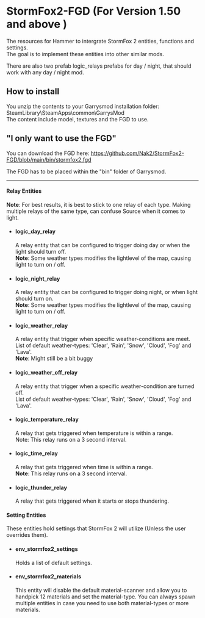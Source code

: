 # StormFox2-FGD (For Version 1.50 and above )
   The resources for Hammer to intergrate StormFox 2 entities, functions and settings.  
   The goal is to implement these entities into other similar mods.  

   There are also two prefab logic_relays prefabs for day / night, that should work with any day / night mod.  

## How to install
You unzip the contents to your Garrysmod installation folder: SteamLibrary\SteamApps\common\GarrysMod\
The content include model, textures and the FGD to use.

## "I only want to use the FGD"
You can download the FGD here: https://github.com/Nak2/StormFox2-FGD/blob/main/bin/stormfox2.fgd

The FGD has to be placed within the "bin" folder of Garrysmod.

------------------------------------------------------------------

#### Relay Entities
<p><b>Note</b>: For best results, it is best to stick to one relay of each type. Making multiple relays of the same type, can confuse Source when it comes to light.</p>

- #### logic_day_relay

   A relay entity that can be configured to trigger doing day or when the light should turn off.  
   <b>Note</b>: Some weather types modifies the lightlevel of the map, causing light to turn on / off.   

- #### logic_night_relay
   A relay entity that can be configured to trigger doing night, or when light should turn on.  
   <b>Note</b>: Some weather types modifies the lightlevel of the map, causing light to turn on / off.  

- #### logic_weather_relay
   A relay entity that trigger when specific weather-conditions are meet.  
   List of default weather-types: 'Clear', 'Rain', 'Snow', 'Cloud', 'Fog' and 'Lava'.  
   <b>Note</b>: Might still be a bit buggy  

- #### logic_weather_off_relay
   A relay entity that trigger when a specific weather-condition are turned off.  
   List of default weather-types: 'Clear', 'Rain', 'Snow', 'Cloud', 'Fog' and 'Lava'.  

- #### logic_temperature_relay
   A relay that gets triggered when temperature is within a range.  
   Note</b>: This relay runs on a 3 second interval.  

- #### logic_time_relay
   A relay that gets triggered when time is within a range.  
   <b>Note</b>: This relay runs on a 3 second interval.  

- #### logic_thunder_relay
   A relay that gets triggered when it starts or stops thundering.  

#### Setting Entities
These entities hold settings that StormFox 2 will utilize (Unless the user overrides them).
- #### env_stormfox2_settings
   Holds a list of default settings.  

- #### env_stormfox2_materials
   This entity will disable the default material-scanner and allow you to handpick 12 materials and set the material-type. 
   You can always spawn multiple entities in case you need to use both material-types or more materials.  
